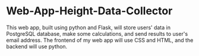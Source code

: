 # Web-App-Height-Data-Collector

This web app, built using python and Flask, will store users' data in PostgreSQL database, make some calculations, and send results to user's email address.
The frontend of my web app will use CSS and HTML, and the backend will use python.
